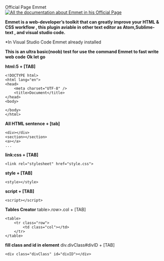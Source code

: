 Official Page Emmet[![All the documentation about Emmet in his Official Page](https://readthedocs.org/projects/fiware-orion/badge/?version=latest)](https://docs.emmet.io/cheat-sheet/)

**Emmet is a web-developer’s toolkit that can greatly improve your HTML & CSS workflow , this plugin aviable in other text editor as Atom,Sublime-text , and visual studio code.**

*In Visual Studio Code Emmet already installed

**This is an ultra basic(noob) test for use the command Emmet to fast write web code**
**Ok let go**

**html:5 + [TAB]**
```
<!DOCTYPE html>
<html lang="en">
<head>
    <meta charset="UTF-8" />
    <title>Document</title>
</head>
<body>
    
</body>
</html>
```

**All HTML sentence + [tab]**
```
<div></div>
<section></section>
<a></a>
... 
```
**link:css + [TAB]**
```
<link rel="stylesheet" href="style.css">
```

**style + [TAB]**
```
<style></style>
```

**script + [TAB]**
```
<script></script>
```

**Tables Creator**
table>.row>.col + [TAB]
```
<table>
    <tr class="row">
        <td class="col"></td>
    </tr>
</table>
```

**fill class and id in element**
div.divClass#divID + [TAB]
```
<div class="divClass" id="divID"></div>
```